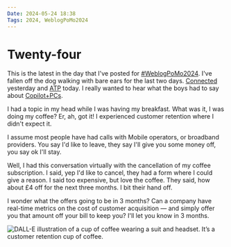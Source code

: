 ```yaml
---
Date: 2024-05-24 18:38
Tags: 2024, WeblogPoMo2024
---
```


# Twenty-four

This is the latest in the day that I've posted for [#WeblogPoMo2024](https://weblog.anniegreens.lol/weblog-posting-month-2024). I've fallen off the dog walking with bare ears for the last two days. [Connected](https://www.relay.fm/connected) yesterday and [ATP](https://atp.fm/587) today. I really wanted to hear what the boys had to say about [Copilot+PCs](https://www.microsoft.com/en-us/store/configure/surface-laptop-7th-edition/8tq2hq5xxkj9/0dgw).

I had a topic in my head while I was having my breakfast. What was it, I was doing my coffee? Er, ah, got it! I experienced customer retention where I didn't expect it.

I assume most people have had calls with Mobile operators, or broadband providers. You say I'd like to leave, they say I'll give you some money off, you say ok I'll stay. 

Well, I had this conversation virtually with the cancellation of my coffee subscription. I said, yep I'd like to cancel, they had a form where I could give a reason. I said too expensive, but love the coffee. They said, how about £4 off for the next three months. I bit their hand off. 

I wonder what the offers going to be in 3 months? Can a company have real-time metrics on the cost of customer acquisition — and simply offer you that amount off your bill to keep you? I'll let you know in 3 months.

![DALL-E illustration of a cup of coffee wearing a suit and headset. It’s a customer retention cup of coffee. ](https://cdn.some.pics/phils/6650de49c80ce.jpg)

